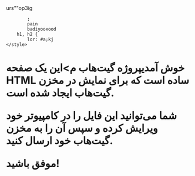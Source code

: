 <!DOCTYPE html>
<html g="fa" dir="vl">
<heaا>
   urs""op3ig
           
            ;
            pain 
            badiyooxood
        h1, h2 {
            lor: #a;kj
    </style>
</head>
<body>
    <div class="container">
        <h1>خوش آمدیپروژه گیت‌هاب م>این یک صفحه HTML ساده است که برای نمایش در مخزن گیت‌هاب ایجاد شده است.</p>
        <p>شما می‌توانید این فایل را در کامپیوتر خود ویرایش کرده و سپس آن را به مخزن گیت‌هاب خود ارسال کنید.</p>
        <p>موفق باشید!</p>
    </div>
</body>
</html>
